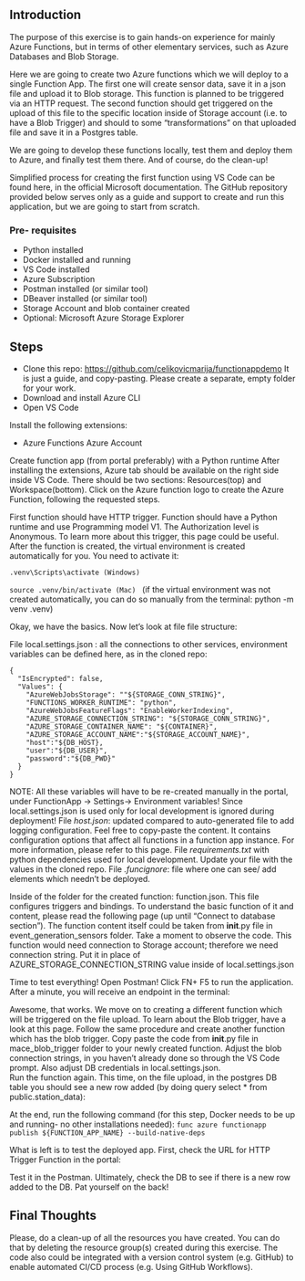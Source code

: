 ## Introduction 

The purpose of this exercise is to gain hands-on experience for mainly Azure Functions, but in terms of other elementary services, such as Azure Databases and Blob Storage. 

Here we are going to create two Azure functions which we will deploy to a single Function App. The first one will create sensor data, save it in a json file and upload it to Blob storage. This function is planned to be triggered via an HTTP request. The second function should get triggered on the upload of this file to the specific location inside of Storage account (i.e. to have a Blob Trigger) and should to some “transformations” on that uploaded file and save it in a Postgres table. 

We are going to develop these functions locally, test them and deploy them to Azure, and finally test them there. And of course, do the clean-up! 

Simplified process for creating the first function using VS Code can be found here, in the official Microsoft documentation. The GitHub repository provided below serves only as a guide and support to create and run this application, but we are going to start from scratch. 

### Pre- requisites 

* Python installed 
* Docker installed and running 
* VS Code installed 
* Azure Subscription  
* Postman installed (or similar tool) 
* DBeaver installed (or similar tool) 
* Storage Account and blob container created 
* Optional: Microsoft Azure Storage Explorer  

## Steps 

* Clone this repo: https://github.com/celikovicmarija/functionappdemo It is just a guide, and copy-pasting. Please create a separate, empty folder for your work. 
* Download and install Azure CLI  
* Open VS Code 

Install the following extensions: 

* Azure Functions 
Azure Account 

Create function app (from portal preferably) with a Python runtime 
After installing the extensions, Azure tab should be available on the right side inside VS Code. There should be two sections: Resources(top) and Workspace(bottom). Click on the Azure function logo to create the Azure Function, following the requested steps. 



First function should have HTTP trigger. Function should have a Python runtime and use Programming model V1. The Authorization level is Anonymous. To learn more about this trigger, this page could be useful. 
After the function is created, the virtual environment is created automatically for you. You need to activate it: 

`.venv\Scripts\activate (Windows) `

`source .venv/bin/activate (Mac) ` (if the virtual environment was not created automatically, you can do so manually from the terminal: python -m venv .venv) 

Okay, we have the basics. Now let’s look at file file structure: 

File local.settings.json : all the connections to other services, environment variables can be defined here, as in the cloned repo: 
```
{ 
  "IsEncrypted": false, 
  "Values": { 
    "AzureWebJobsStorage": ""${STORAGE_CONN_STRING}", 
    "FUNCTIONS_WORKER_RUNTIME": "python", 
    "AzureWebJobsFeatureFlags": "EnableWorkerIndexing", 
    "AZURE_STORAGE_CONNECTION_STRING": "${STORAGE_CONN_STRING}", 
    "AZURE_STORAGE_CONTAINER_NAME": "${CONTAINER}", 
    "AZURE_STORAGE_ACCOUNT_NAME":"${STORAGE_ACCOUNT_NAME}", 
    "host":"${DB_HOST}, 
    "user":"${DB_USER}", 
    "password":"${DB_PWD}" 
  } 
} 
```
 

NOTE: All these variables will have to be re-created manually in the portal, under FunctionApp -> Settings-> Environment variables! Since local.settings.json is used only for local development is ignored during deployment! 
File *host.json*: updated compared to auto-generated file to add logging configuration. Feel free to copy-paste the content. It contains configuration options that affect all functions in a function app instance. For more information, please refer to this page. 
File *requirements.txt* with python dependencies used for local development. Update your file with the values in the cloned repo. 
File *.funcignore*: file where one can see/ add elements which needn’t be deployed. 

Inside of the folder for the created function: function.json. This file configures triggers and bindings. To understand the basic function of it and content, please read the following page (up until “Connect to database section”). 
The function content itself could be taken from __init__.py file in event_generation_sensors folder. Take a moment to observe the code. 
This function would need connection to Storage account; therefore we need connection string. Put it in place of  AZURE_STORAGE_CONNECTION_STRING value inside of local.settings.json 



Time to test everything! Open Postman! Click FN+ F5 to run the application. After a minute, you will receive an endpoint in the terminal: 

Awesome, that works. We move on to creating a different function which will be triggered on the file upload. To learn about the Blob trigger, have a look at this page. Follow the same procedure and create another function which has the blob trigger. 
Copy paste the code from __init__.py file in mace_blob_trigger folder to your newly created function. Adjust the blob connection strings, in you haven’t already done so through the VS Code prompt. Also adjust DB credentials in local.settings.json.  
Run the function again. This time, on the file upload, in the postgres DB table you should see a new row added (by doing query  select * from public.station_data): 


At the end, run the following command (for this step, Docker needs to be up and running- no other installations needed): 
`func azure functionapp publish ${FUNCTION_APP_NAME} --build-native-deps `

 

What is left is to test the deployed app. First, check the URL for HTTP Trigger Function in the portal: 

Test it in the Postman.
Ultimately, check the DB to see if there is a new row added to the DB. 
Pat yourself on the back! 

## Final Thoughts 

Please, do a clean-up of all the resources you have created. You can do that by deleting the resource group(s) created during this exercise. The code also could be integrated with a version control system (e.g. GitHub) to enable automated CI/CD process (e.g. Using GitHub Workflows). 
